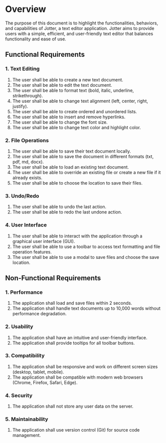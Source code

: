 # Overview

The purpose of this document is to highlight the functionalities, behaviors, and capabilities of Jotter, a text editor application. Jotter aims to provide users with a simple, efficient, and user-friendly text editor that balances functionality and ease of use.

## Functional Requirements

### 1. Text Editing
1. The user shall be able to create a new text document.
2. The user shall be able to edit the text document.
3. The user shall be able to format text (bold, italic, underline, strikethrough).
4. The user shall be able to change text alignment (left, center, right, justify).
5. The user shall be able to create ordered and unordered lists.
6. The user shall be able to insert and remove hyperlinks.
7. The user shall be able to change the font size.
8. The user shall be able to change text color and highlight color.

### 2. File Operations
1. The user shall be able to save their text document locally.
2. The user shall be able to save the document in different formats (txt, pdf, md, docx).
3. The user shall be able to load an existing text document.
4. The user shall be able to override an existing file or create a new file if it already exists.
5. The user shall be able to choose the location to save their files.

### 3. Undo/Redo
1. The user shall be able to undo the last action.
2. The user shall be able to redo the last undone action.

### 4. User Interface
1. The user shall be able to interact with the application through a graphical user interface (GUI).
2. The user shall be able to use a toolbar to access text formatting and file operation features.
3. The user shall be able to use a modal to save files and choose the save location.

## Non-Functional Requirements

### 1. Performance
1. The application shall load and save files within 2 seconds.
2. The application shall handle text documents up to 10,000 words without performance degradation.

### 2. Usability
1. The application shall have an intuitive and user-friendly interface.
2. The application shall provide tooltips for all toolbar buttons.

### 3. Compatibility
1. The application shall be responsive and work on different screen sizes (desktop, tablet, mobile).
2. The application shall be compatible with modern web browsers (Chrome, Firefox, Safari, Edge).

### 4. Security
1. The application shall not store any user data on the server.

### 5. Maintainability
1. The application shall use version control (Git) for source code management.
